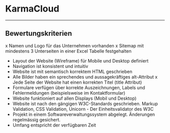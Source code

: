 # KarmaCloud

---

## Bewertungskriterien

x Namen und Logo für das Unternehmen vorhanden
x Sitemap mit mindestens 3 Unterseiten in einer Excel Tabelle festgehalten
- Layout der Website (Wireframe) für Mobile und Desktop definiert
- Navigation ist konsistent und intuitiv
- Website ist mit semantisch korrektem HTML geschrieben
- Alle Bilder haben ein sprechendes und aussagekräftiges alt-Attribut
x Jede Seite der Website hat einen korrekten Titel (title Attribut)
- Formulare verfügen über korrekte Auszeichnungen, Labels und Fehlermeldungen (beispielsweise im Kontaktformular)
- Website funktioniert auf allen Displays (Mobil und Desktop)
- Website ist nach den gängigen W3C-Standards geschrieben. Markup Validation, CSS Validation, Unicorn - Der Einheitsvalidator des W3C
- Projekt in einem Softwareverwaltungssystem abgelegt. Änderungen regelmässig gesichert.
- Umfang entspricht der verfügbaren Zeit
